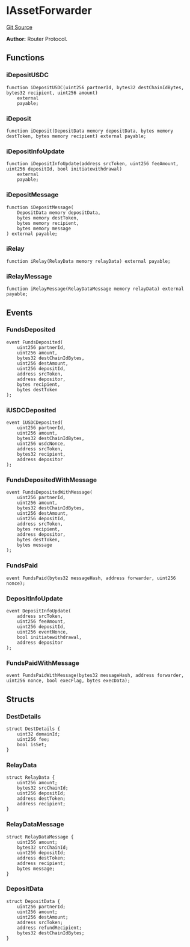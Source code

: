 # IAssetForwarder
[Git Source](https://github.com/router-protocol/forwarder-pool-contract/blob/0450db7d2136e0474953942b8882399767544265/src/interfaces/IAssetForwarder.sol)

**Author:**
Router Protocol.


## Functions
### iDepositUSDC


```solidity
function iDepositUSDC(uint256 partnerId, bytes32 destChainIdBytes, bytes32 recipient, uint256 amount)
    external
    payable;
```

### iDeposit


```solidity
function iDeposit(DepositData memory depositData, bytes memory destToken, bytes memory recipient) external payable;
```

### iDepositInfoUpdate


```solidity
function iDepositInfoUpdate(address srcToken, uint256 feeAmount, uint256 depositId, bool initiatewithdrawal)
    external
    payable;
```

### iDepositMessage


```solidity
function iDepositMessage(
    DepositData memory depositData,
    bytes memory destToken,
    bytes memory recipient,
    bytes memory message
) external payable;
```

### iRelay


```solidity
function iRelay(RelayData memory relayData) external payable;
```

### iRelayMessage


```solidity
function iRelayMessage(RelayDataMessage memory relayData) external payable;
```

## Events
### FundsDeposited

```solidity
event FundsDeposited(
    uint256 partnerId,
    uint256 amount,
    bytes32 destChainIdBytes,
    uint256 destAmount,
    uint256 depositId,
    address srcToken,
    address depositor,
    bytes recipient,
    bytes destToken
);
```

### iUSDCDeposited

```solidity
event iUSDCDeposited(
    uint256 partnerId,
    uint256 amount,
    bytes32 destChainIdBytes,
    uint256 usdcNonce,
    address srcToken,
    bytes32 recipient,
    address depositor
);
```

### FundsDepositedWithMessage

```solidity
event FundsDepositedWithMessage(
    uint256 partnerId,
    uint256 amount,
    bytes32 destChainIdBytes,
    uint256 destAmount,
    uint256 depositId,
    address srcToken,
    bytes recipient,
    address depositor,
    bytes destToken,
    bytes message
);
```

### FundsPaid

```solidity
event FundsPaid(bytes32 messageHash, address forwarder, uint256 nonce);
```

### DepositInfoUpdate

```solidity
event DepositInfoUpdate(
    address srcToken,
    uint256 feeAmount,
    uint256 depositId,
    uint256 eventNonce,
    bool initiatewithdrawal,
    address depositor
);
```

### FundsPaidWithMessage

```solidity
event FundsPaidWithMessage(bytes32 messageHash, address forwarder, uint256 nonce, bool execFlag, bytes execData);
```

## Structs
### DestDetails

```solidity
struct DestDetails {
    uint32 domainId;
    uint256 fee;
    bool isSet;
}
```

### RelayData

```solidity
struct RelayData {
    uint256 amount;
    bytes32 srcChainId;
    uint256 depositId;
    address destToken;
    address recipient;
}
```

### RelayDataMessage

```solidity
struct RelayDataMessage {
    uint256 amount;
    bytes32 srcChainId;
    uint256 depositId;
    address destToken;
    address recipient;
    bytes message;
}
```

### DepositData

```solidity
struct DepositData {
    uint256 partnerId;
    uint256 amount;
    uint256 destAmount;
    address srcToken;
    address refundRecipient;
    bytes32 destChainIdBytes;
}
```

